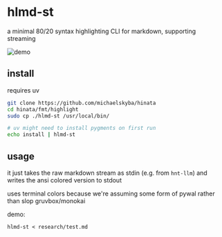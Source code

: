# hlmd-st
a minimal 80/20 syntax highlighting CLI for markdown, supporting streaming

![demo](https://raw.githubusercontent.com/michaelskyba/michaelskyba.github.io/refs/heads/master/static/1746143521-highlight.png)

## install
requires uv

```sh
git clone https://github.com/michaelskyba/hinata
cd hinata/fmt/highlight
sudo cp ./hlmd-st /usr/local/bin/

# uv might need to install pygments on first run
echo install | hlmd-st
```

## usage
it just takes the raw markdown stream as stdin (e.g. from `hnt-llm`) and writes
the ansi colored version to stdout

uses terminal colors because we're assuming some form of pywal rather than slop
gruvbox/monokai

demo:
```
hlmd-st < research/test.md
```
